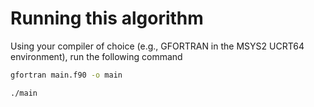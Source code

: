 # Running this algorithm

Using your compiler of choice (e.g., GFORTRAN in the MSYS2 UCRT64 environment), run the following command

```bash
gfortran main.f90 -o main
```
```bash
./main
```